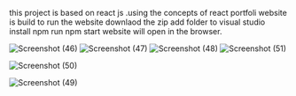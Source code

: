 this project is based on react js .using the concepts of react portfoli website is build 
to run the website
downlaod the zip
add folder to visual studio
install npm
run npm start
website will open in the browser.

![Screenshot (46)](https://user-images.githubusercontent.com/84932407/148821914-5c31cec4-e55f-4853-bcff-7e136db2610a.png)
![Screenshot (47)](https://user-images.githubusercontent.com/84932407/148821928-e92e46b0-b7d5-4e16-80fa-639cd16a1bd6.png)
![Screenshot (48)](https://user-images.githubusercontent.com/84932407/148821939-cd9d53f3-e602-4b8f-9f2a-d70ef026aa11.png)
![Screenshot (51)](https://user-images.githubusercontent.com/84932407/148821966-d84e3db0-9884-406c-b7e4-a58a6ae9c487.png)

![Screenshot (50)](https://user-images.githubusercontent.com/84932407/148821956-3f3df2ea-ea63-4de1-b2ec-7f607258e439.png)

![Screenshot (49)](https://user-images.githubusercontent.com/84932407/148821950-3a489bd6-b340-4c6b-891d-8590f2fce4da.png)



